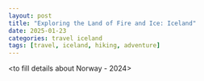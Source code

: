 ```yaml
---
layout: post
title: "Exploring the Land of Fire and Ice: Iceland"
date: 2025-01-23
categories: travel iceland
tags: [travel, iceland, hiking, adventure]
---
```


<to fill details about Norway - 2024>
